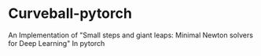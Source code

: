 # Curveball-pytorch
An Implementation of "Small steps and giant leaps: Minimal Newton solvers for Deep Learning" In pytorch
